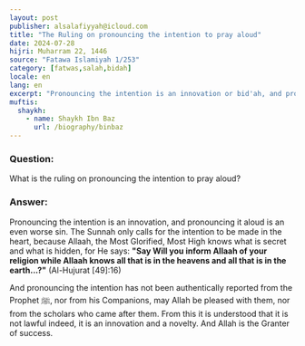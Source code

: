 ```yaml
---
layout: post
publisher: alsalafiyyah@icloud.com
title: "The Ruling on pronouncing the intention to pray aloud"
date: 2024-07-28
hijri: Muharram 22, 1446
source: "Fatawa Islamiyah 1/253"
category: [fatwas,salah,bidah]
locale: en
lang: en
excerpt: "Pronouncing the intention is an innovation or bid'ah, and pronouncing it aloud is an even worse sin."
muftis:
  shaykh: 
    - name: Shaykh Ibn Baz
      url: /biography/binbaz
---
```


### Question:
What is the ruling on pronouncing the intention to pray aloud?

### Answer:
Pronouncing the intention is an innovation, and pronouncing it aloud is an even worse sin. The Sunnah only calls for the intention to be made in the heart, because Allaah, the Most Glorified, Most High knows what is secret and what is hidden, for He says: **"Say Will you inform Allaah of your religion while Allaah knows all that is in the heavens and all that is in the earth...?"** (Al-Hujurat [49]:16) 

And pronouncing the intention has not been authentically reported from the Prophet ﷺ, nor from his Companions, may Allah be pleased with them, nor from the scholars who came after them. From this it is understood that it is not lawful indeed, it is an innovation and a novelty. And Allah is the Granter of success.
